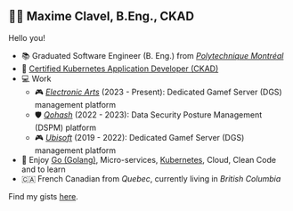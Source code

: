 ## 👨‍💻 Maxime Clavel, B.Eng., CKAD

Hello you!

- 📚 Graduated Software Engineer (B. Eng.) from *[Polytechnique Montréal](https://www.polymtl.ca/)*
- 📃 [Certified Kubernetes Application Developer (CKAD)](https://www.cncf.io/certification/ckad/)
- 💻 Work
  - 🎮 *[Electronic Arts](https://www.ea.com)* (2023 - Present): Dedicated Gamef Server (DGS) management platform
  - 🛡️ *[Qohash](https://qohash.com/)* (2022 - 2023): Data Security Posture Management (DSPM) platform
  - 🎮 *[Ubisoft](https://montreal.ubisoft.com/)* (2019 - 2022): Dedicated Gamef Server (DGS) management platform
- 🖤 Enjoy [Go (Golang)](https://go.dev/), Micro-services, [Kubernetes](https://kubernetes.io/), Cloud, Clean Code and to learn
- 🇨🇦 French Canadian from *Quebec*, currently living in *British Columbia*

Find my gists [here](https://gist.github.com/maxclav).
